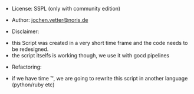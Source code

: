* License: SSPL (only with community edition)
* Author: jochen.vetter@noris.de

* Disclaimer:

 - this Script was created in a very short time frame and the code needs to be redesigned.
 - the script itselfs is working though, we use it with gocd pipelines

* Refactoring:

 - if we have time ™, we are going to rewrite this script in another language (python/ruby etc)


